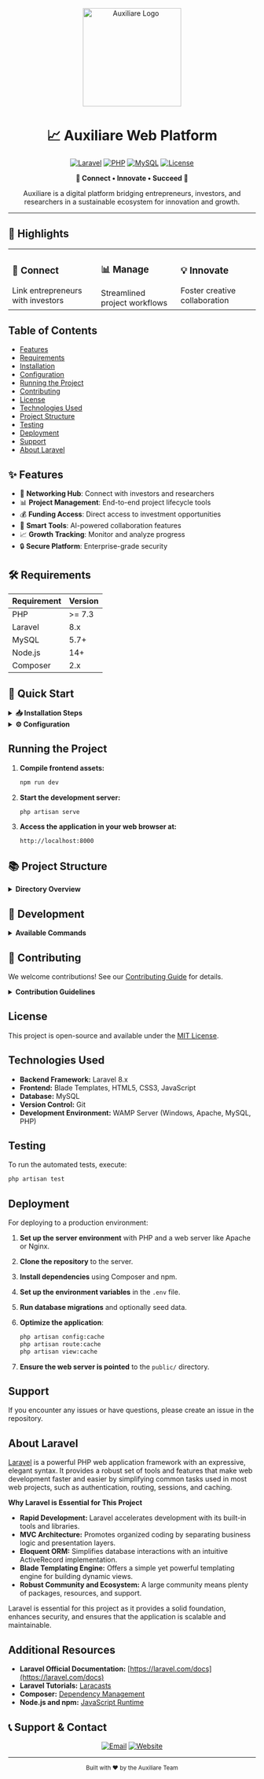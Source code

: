<div align="center">
  <img src="public/assets/logo.png" alt="Auxiliare Logo" width="200"/>
  <h1>📈 Auxiliare Web Platform</h1>
  
  [![Laravel](https://img.shields.io/badge/Laravel-8.x-FF2D20?style=for-the-badge&logo=laravel&logoColor=white)](https://laravel.com)
  [![PHP](https://img.shields.io/badge/PHP-7.3+-777BB4?style=for-the-badge&logo=php&logoColor=white)](https://php.net)
  [![MySQL](https://img.shields.io/badge/MySQL-4479A1?style=for-the-badge&logo=mysql&logoColor=white)](https://www.mysql.com)
  [![License](https://img.shields.io/badge/License-MIT-blue.svg?style=for-the-badge)](LICENSE)
</div>

<p align="center">
  <strong>🚀 Connect • Innovate • Succeed 🌟</strong>
</p>

<p align="center">
  Auxiliare is a digital platform bridging entrepreneurs, investors, and researchers in a sustainable ecosystem for innovation and growth.
</p>

---

## 🌟 Highlights

<table>
  <tr>
    <td>
      <h3>🤝 Connect</h3>
      Link entrepreneurs with investors
    </td>
    <td>
      <h3>📊 Manage</h3>
      Streamlined project workflows
    </td>
    <td>
      <h3>💡 Innovate</h3>
      Foster creative collaboration
    </td>
  </tr>
</table>

## Table of Contents

- [Features](#features)
- [Requirements](#requirements)
- [Installation](#installation)
- [Configuration](#configuration)
- [Running the Project](#running-the-project)
- [Contributing](#contributing)
- [License](#license)
- [Technologies Used](#technologies-used)
- [Project Structure](#project-structure)
- [Testing](#testing)
- [Deployment](#deployment)
- [Support](#support)
- [About Laravel](#about-laravel)

## ✨ Features

- 🤝 **Networking Hub**: Connect with investors and researchers
- 📊 **Project Management**: End-to-end project lifecycle tools
- 💰 **Funding Access**: Direct access to investment opportunities
- 🤖 **Smart Tools**: AI-powered collaboration features
- 📈 **Growth Tracking**: Monitor and analyze progress
- 🔒 **Secure Platform**: Enterprise-grade security

## 🛠️ Requirements

| Requirement | Version |
|------------|---------|
| PHP | >= 7.3 |
| Laravel | 8.x |
| MySQL | 5.7+ |
| Node.js | 14+ |
| Composer | 2.x |

## 🚀 Quick Start

<details>
<summary><b>📥 Installation Steps</b></summary>

1. **Clone the repository:**

   ```bash
   git clone https://github.com/yourusername/AuxiliareWeb.git
   ```

2. **Navigate to the project directory:**

   ```bash
   cd AuxiliareWeb
   ```

3. **Install PHP dependencies using Composer:**

   ```bash
   composer install
   ```

4. **Install Node.js dependencies:**

   ```bash
   npm install
   ```

</details>

<details>
<summary><b>⚙️ Configuration</b></summary>

1. **Copy the example environment file and create a new `.env` file:**

   ```bash
   cp .env.example .env
   ```

2. **Generate an application key:**

   ```bash
   php artisan key:generate
   ```

3. **Configure your database settings in the `.env` file:**

   ```dotenv
   DB_CONNECTION=mysql
   DB_HOST=127.0.0.1
   DB_PORT=3306
   DB_DATABASE=your_database_name
   DB_USERNAME=your_database_user
   DB_PASSWORD=your_database_password
   ```

4. **Run database migrations:**

   ```bash
   php artisan migrate
   ```

</details>

## Running the Project

1. **Compile frontend assets:**

   ```bash
   npm run dev
   ```

2. **Start the development server:**

   ```bash
   php artisan serve
   ```

3. **Access the application in your web browser at:**

   ```
   http://localhost:8000
   ```

## 📚 Project Structure

<details>
<summary><b>Directory Overview</b></summary>

```
auxiliare-web/
├── 📁 app/               # Core application code
├── 📁 bootstrap/         # Framework bootstrap
├── 📁 config/           # Configuration files
├── 📁 database/         # Database files
├── 📁 public/           # Public assets
├── 📁 resources/        # Frontend resources
├── 📁 routes/           # Route definitions
├── 📁 storage/          # Application storage
├── 📁 tests/            # Test files
└── 📝 .env              # Environment config
```

- **`app/`** - Core application code.
  - **`Console/`** - Contains all custom Artisan commands.
  - **`Exceptions/`** - Handles the application's exceptions and error reporting.
  - **`Http/`** - Houses controllers, middleware, and form requests.
    - **`Controllers/`** - Controllers handle incoming HTTP requests and return responses.
    - **`Middleware/`** - Filters that process HTTP requests entering the application.
    - **`Requests/`** - Form request classes handle validation logic.
  - **`Models/`** - Eloquent models representing database tables.
  - **`Providers/`** - Service providers bootstrap the application services.

- **`bootstrap/`** - Contains the application's bootstrap files.
  - **`cache/`** - Files for caching application bootstrap scripts.

- **`config/`** - Configuration files for the application.
  - Define settings for databases, mail, services, and more.

- **`database/`** - Database-related files.
  - **`factories/`** - Model factories for testing and seeding.
  - **`migrations/`** - Database migration files for schema definition.
  - **`seeders/`** - Classes used to seed the database with test data.

- **`public/`** - The web server's document root.
  - **`index.php`** - Front controller for all HTTP requests.
  - **`assets/`** - Compiled CSS, JavaScript, images, and other assets.

- **`resources/`** - Raw assets and templates.
  - **`views/`** - Blade templates for the application's HTML.
  - **`css/`**, **`js/`** - Uncompiled stylesheets and scripts.
  - **`lang/`** - Localization files.

- **`routes/`** - All route definitions for the application.
  - **`web.php`** - Routes for web interfaces.
  - **`api.php`** - Routes for API endpoints.
  - **`console.php`** - Artisan console commands.
  - **`channels.php`** - Event broadcasting channels.

- **`storage/`** - Storage for compiled Blade templates, file-based sessions, file caches, and logs.
  - **`app/`** - Application-specific files and uploads.
  - **`framework/`** - Framework-generated files and caches.
  - **`logs/`** - Log files generated by the application.

- **`tests/`** - Automated tests.
  - **`Feature/`** - Tests that cover larger portions of the codebase.
  - **`Unit/`** - Tests focused on individual units of code.

- **`vendor/`** - Composer dependencies and packages.

- **`.env`** - Environment variables for configuring the application.
  - Contains sensitive information like database credentials.
  - Not committed to version control for security reasons.

Each directory is crucial for maintaining a clean and efficient workflow:

- **Modularity:** Separation of concerns allows different team members to work on different parts without conflicts.
- **Scalability:** Organized structure makes it easier to scale the application as it grows.
- **Maintainability:** Easier to maintain and update specific parts of the application.

</details>

## 🔧 Development

<details>
<summary><b>Available Commands</b></summary>

```bash
# Start development server
php artisan serve

# Run tests
php artisan test

# Database migrations
php artisan migrate

# Cache configuration
php artisan config:cache
```

</details>

## 🤝 Contributing

We welcome contributions! See our [Contributing Guide](CONTRIBUTING.md) for details.

<details>
<summary><b>Contribution Guidelines</b></summary>

1. Fork the repository
2. Create your feature branch
3. Commit your changes
4. Push to the branch
5. Create a Pull Request

</details>

## License

This project is open-source and available under the [MIT License](LICENSE).

## Technologies Used

- **Backend Framework:** Laravel 8.x
- **Frontend:** Blade Templates, HTML5, CSS3, JavaScript
- **Database:** MySQL
- **Version Control:** Git
- **Development Environment:** WAMP Server (Windows, Apache, MySQL, PHP)

## Testing

To run the automated tests, execute:

```bash
php artisan test
```

## Deployment

For deploying to a production environment:

1. **Set up the server environment** with PHP and a web server like Apache or Nginx.
2. **Clone the repository** to the server.
3. **Install dependencies** using Composer and npm.
4. **Set up the environment variables** in the `.env` file.
5. **Run database migrations** and optionally seed data.
6. **Optimize the application**:

   ```bash
   php artisan config:cache
   php artisan route:cache
   php artisan view:cache
   ```

7. **Ensure the web server is pointed** to the `public/` directory.

## Support

If you encounter any issues or have questions, please create an issue in the repository.

## About Laravel

[Laravel](https://laravel.com/) is a powerful PHP web application framework with an expressive, elegant syntax. It provides a robust set of tools and features that make web development faster and easier by simplifying common tasks used in most web projects, such as authentication, routing, sessions, and caching.

**Why Laravel is Essential for This Project**

- **Rapid Development:** Laravel accelerates development with its built-in tools and libraries.
- **MVC Architecture:** Promotes organized coding by separating business logic and presentation layers.
- **Eloquent ORM:** Simplifies database interactions with an intuitive ActiveRecord implementation.
- **Blade Templating Engine:** Offers a simple yet powerful templating engine for building dynamic views.
- **Robust Community and Ecosystem:** A large community means plenty of packages, resources, and support.

Laravel is essential for this project as it provides a solid foundation, enhances security, and ensures that the application is scalable and maintainable.

## Additional Resources

- **Laravel Official Documentation:** [https://laravel.com/docs](https://laravel.com/docs)
- **Laravel Tutorials:** [Laracasts](https://laracasts.com/)
- **Composer:** [Dependency Management](https://getcomposer.org/)
- **Node.js and npm:** [JavaScript Runtime](https://nodejs.org/)

## 📞 Support & Contact

<div align="center">
  
  [![Email](https://img.shields.io/badge/Email-contact%40auxiliare.com-blue?style=for-the-badge&logo=mail.ru)](mailto:contact@auxiliare.com)
  [![Website](https://img.shields.io/badge/Website-auxiliare.com-blue?style=for-the-badge&logo=google-chrome)](https://auxiliare.com)
  
</div>

---

<div align="center">
  <sub>Built with ❤️ by the Auxiliare Team</sub>
</div>

